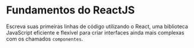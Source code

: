 # Fundamentos do ReactJS

Escreva suas primeiras linhas de código utilizando o React, uma biblioteca JavaScript eficiente e flexível para criar interfaces ainda mais complexas com os chamados `componentes`.